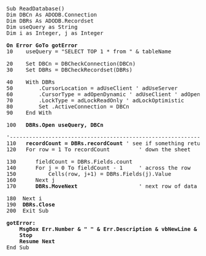 <pre>
Sub ReadDatabase()
Dim DBCn As ADODB.Connection
Dim DBRs As ADODB.Recordset
Dim useQuery as String
Dim i as Integer, j as Integer

<b>On Error GoTo gotError</b>
10    useQuery = "SELECT TOP 1 * from " & tableName

20    Set DBCn = DBCheckConnection(DBCn)
30    Set DBRs = DBCheckRecordset(DBRs)

40    With DBRs
50        .CursorLocation = adUseClient ' adUseServer
60        .CursorType = adOpenDynamic ' adUseClient ' adOpenStatic ' adOpenDynamic ' adOpenForwardOnly
70        .LockType = adLockReadOnly ' adLockOptimistic
80        Set .ActiveConnection = DBCn
90    End With

100   <b>DBRs.Open useQuery, DBCn</b>

'----------------------------------------------------------------------------------------
110   <b>recordCount = DBRs.recordCount</b> ' see if something returned
120   For row = 1 To recordCount         ' down the sheet
        
130      fieldCount = DBRs.Fields.count
140      For j = 0 To fieldCount - 1     ' across the row
150          Cells(row, j+1) = DBRs.Fields(j).Value
160      Next j
170      <b>DBRs.MoveNext</b>                   ' next row of data
        
180  Next i
190  <b>DBRs.Close</b>
200  Exit Sub
    
<b>gotError:
    MsgBox Err.Number & " " & Err.Description & vbNewLine & vbNewLine & "Error on line: " & Erl, Title:=" "
    Stop
    Resume Next</b>
End Sub
